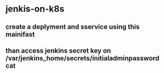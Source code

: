 # jenkis-on-k8s
## create a deplyment and sservice using this mainifast
## than access jenkins secret key on /var/jenkins_home/secrets/initialadminpasswordcat 
